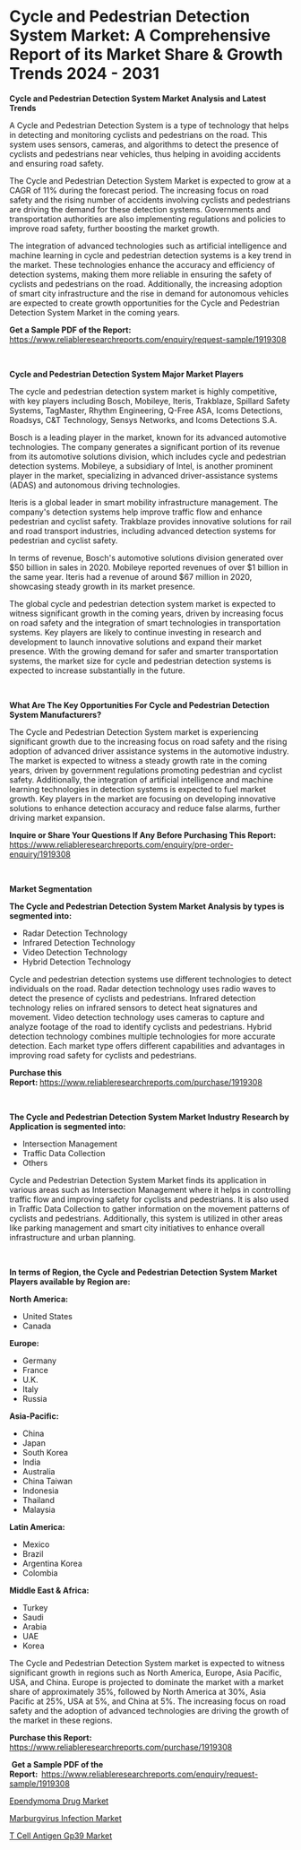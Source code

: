 <p><h1>Cycle and Pedestrian Detection System Market: A Comprehensive Report of its Market Share & Growth Trends 2024 - 2031</h1></p><p><strong>Cycle and Pedestrian Detection System Market Analysis and Latest Trends</strong></p>
<p><p>A Cycle and Pedestrian Detection System is a type of technology that helps in detecting and monitoring cyclists and pedestrians on the road. This system uses sensors, cameras, and algorithms to detect the presence of cyclists and pedestrians near vehicles, thus helping in avoiding accidents and ensuring road safety.</p><p>The Cycle and Pedestrian Detection System Market is expected to grow at a CAGR of 11% during the forecast period. The increasing focus on road safety and the rising number of accidents involving cyclists and pedestrians are driving the demand for these detection systems. Governments and transportation authorities are also implementing regulations and policies to improve road safety, further boosting the market growth.</p><p>The integration of advanced technologies such as artificial intelligence and machine learning in cycle and pedestrian detection systems is a key trend in the market. These technologies enhance the accuracy and efficiency of detection systems, making them more reliable in ensuring the safety of cyclists and pedestrians on the road. Additionally, the increasing adoption of smart city infrastructure and the rise in demand for autonomous vehicles are expected to create growth opportunities for the Cycle and Pedestrian Detection System Market in the coming years.</p></p>
<p><strong>Get a Sample PDF of the Report:&nbsp;</strong> <a href="https://www.reliableresearchreports.com/enquiry/request-sample/1919308">https://www.reliableresearchreports.com/enquiry/request-sample/1919308</a></p>
<p>&nbsp;</p>
<p><strong>Cycle and Pedestrian Detection System Major Market Players</strong></p>
<p><p>The cycle and pedestrian detection system market is highly competitive, with key players including Bosch, Mobileye, Iteris, Trakblaze, Spillard Safety Systems, TagMaster, Rhythm Engineering, Q-Free ASA, Icoms Detections, Roadsys, C&T Technology, Sensys Networks, and Icoms Detections S.A. </p><p>Bosch is a leading player in the market, known for its advanced automotive technologies. The company generates a significant portion of its revenue from its automotive solutions division, which includes cycle and pedestrian detection systems. Mobileye, a subsidiary of Intel, is another prominent player in the market, specializing in advanced driver-assistance systems (ADAS) and autonomous driving technologies.</p><p>Iteris is a global leader in smart mobility infrastructure management. The company's detection systems help improve traffic flow and enhance pedestrian and cyclist safety. Trakblaze provides innovative solutions for rail and road transport industries, including advanced detection systems for pedestrian and cyclist safety.</p><p>In terms of revenue, Bosch's automotive solutions division generated over $50 billion in sales in 2020. Mobileye reported revenues of over $1 billion in the same year. Iteris had a revenue of around $67 million in 2020, showcasing steady growth in its market presence.</p><p>The global cycle and pedestrian detection system market is expected to witness significant growth in the coming years, driven by increasing focus on road safety and the integration of smart technologies in transportation systems. Key players are likely to continue investing in research and development to launch innovative solutions and expand their market presence. With the growing demand for safer and smarter transportation systems, the market size for cycle and pedestrian detection systems is expected to increase substantially in the future.</p></p>
<p>&nbsp;</p>
<p><strong>What Are The Key Opportunities For Cycle and Pedestrian Detection System Manufacturers?</strong></p>
<p><p>The Cycle and Pedestrian Detection System market is experiencing significant growth due to the increasing focus on road safety and the rising adoption of advanced driver assistance systems in the automotive industry. The market is expected to witness a steady growth rate in the coming years, driven by government regulations promoting pedestrian and cyclist safety. Additionally, the integration of artificial intelligence and machine learning technologies in detection systems is expected to fuel market growth. Key players in the market are focusing on developing innovative solutions to enhance detection accuracy and reduce false alarms, further driving market expansion.</p></p>
<p><strong>Inquire or Share Your Questions If Any Before Purchasing This Report:</strong> <a href="https://www.reliableresearchreports.com/enquiry/pre-order-enquiry/1919308">https://www.reliableresearchreports.com/enquiry/pre-order-enquiry/1919308</a></p>
<p>&nbsp;</p>
<p><strong>Market Segmentation</strong></p>
<p><strong>The Cycle and Pedestrian Detection System Market Analysis by types is segmented into:</strong></p>
<p><ul><li>Radar Detection Technology</li><li>Infrared Detection Technology</li><li>Video Detection Technology</li><li>Hybrid Detection Technology</li></ul></p>
<p><p>Cycle and pedestrian detection systems use different technologies to detect individuals on the road. Radar detection technology uses radio waves to detect the presence of cyclists and pedestrians. Infrared detection technology relies on infrared sensors to detect heat signatures and movement. Video detection technology uses cameras to capture and analyze footage of the road to identify cyclists and pedestrians. Hybrid detection technology combines multiple technologies for more accurate detection. Each market type offers different capabilities and advantages in improving road safety for cyclists and pedestrians.</p></p>
<p><strong>Purchase this Report:&nbsp;</strong><a href="https://www.reliableresearchreports.com/purchase/1919308">https://www.reliableresearchreports.com/purchase/1919308</a></p>
<p>&nbsp;</p>
<p><strong>The Cycle and Pedestrian Detection System Market Industry Research by Application is segmented into:</strong></p>
<p><ul><li>Intersection Management</li><li>Traffic Data Collection</li><li>Others</li></ul></p>
<p><p>Cycle and Pedestrian Detection System Market finds its application in various areas such as Intersection Management where it helps in controlling traffic flow and improving safety for cyclists and pedestrians. It is also used in Traffic Data Collection to gather information on the movement patterns of cyclists and pedestrians. Additionally, this system is utilized in other areas like parking management and smart city initiatives to enhance overall infrastructure and urban planning.</p></p>
<p>&nbsp;</p>
<p><strong>In terms of Region, the Cycle and Pedestrian Detection System Market Players available by Region are:</strong></p>
<p>
    <p> <strong> North America: </strong>
        <ul>
            <li>United States</li>
            <li>Canada</li>
        </ul>
        </p> 
    <p> <strong> Europe: </strong>
        <ul>
            <li>Germany</li>
            <li>France</li>
            <li>U.K.</li>
            <li>Italy</li>
            <li>Russia</li>
        </ul>
        </p> 
    <p> <strong> Asia-Pacific: </strong>
        <ul>
            <li>China</li>
            <li>Japan</li>
            <li>South Korea</li>
            <li>India</li>
            <li>Australia</li>
            <li>China Taiwan</li>
            <li>Indonesia</li>
            <li>Thailand</li>
            <li>Malaysia</li>
        </ul>
        </p> 
    <p> <strong> Latin America: </strong>
        <ul>
            <li>Mexico</li>
            <li>Brazil</li>
            <li>Argentina Korea</li>
            <li>Colombia</li>
        </ul>
        </p> 
    <p> <strong> Middle East & Africa: </strong>
        <ul>
            <li>Turkey</li>
            <li>Saudi</li>
            <li>Arabia</li>
            <li>UAE</li>
            <li>Korea</li>
        </ul>
    </p>
    </p>
<p><p>The Cycle and Pedestrian Detection System market is expected to witness significant growth in regions such as North America, Europe, Asia Pacific, USA, and China. Europe is projected to dominate the market with a market share of approximately 35%, followed by North America at 30%, Asia Pacific at 25%, USA at 5%, and China at 5%. The increasing focus on road safety and the adoption of advanced technologies are driving the growth of the market in these regions.</p></p>
<p><strong>Purchase this Report: </strong><a href="https://www.reliableresearchreports.com/purchase/1919308">https://www.reliableresearchreports.com/purchase/1919308</a></p>
<p>&nbsp;<strong>Get a Sample PDF of the Report:&nbsp;&nbsp;</strong><a href="https://www.reliableresearchreports.com/enquiry/request-sample/1919308">https://www.reliableresearchreports.com/enquiry/request-sample/1919308</a></p>
<p><strong></strong></p>
<p><p><a href="https://view.publitas.com/reportprime-1/ependymoma-drug-market-centers-on-aspects-such-as-market-growth-market-share-market-opportunity-and-projected-forecasts-spanning-from-2023-to-2030/">Ependymoma Drug Market</a></p><p><a href="https://view.publitas.com/reportprime-1/marburgvirus-infection-market-size-share-trends-analysis-report-by-material-by-type-by-end-user-by-region-and-segment-forecasts-2023-2030/">Marburgvirus Infection Market</a></p><p><a href="https://view.publitas.com/reportprime-1/t-cell-antigen-gp39-market-research-report-the-key-to-successful-business-strategy-forecasted-for-period-from-2023-2030/">T Cell Antigen Gp39 Market</a></p></p>
